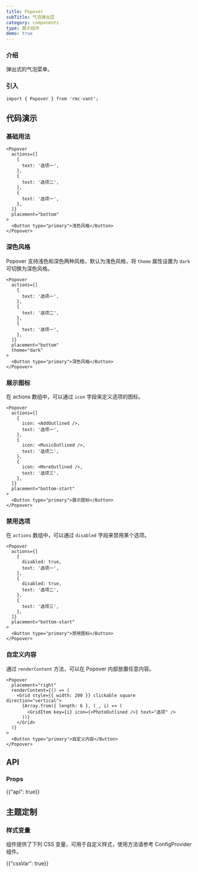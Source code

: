 ```yaml
---
title: Popover
subTitle: 气泡弹出层
category: components
type: 展示组件
demo: true
---
```


### 介绍

弹出式的气泡菜单。

### 引入

```tsx
import { Popover } from 'rmc-vant';
```

## 代码演示

### 基础用法

```tsx
<Popover
  actions={[
    {
      text: '选项一',
    },
    {
      text: '选项二',
    },
    {
      text: '选项一',
    },
  ]}
  placement="bottom"
>
  <Button type="primary">浅色风格</Button>
</Popover>
```

### 深色风格

Popover 支持浅色和深色两种风格，默认为浅色风格，将 `theme` 属性设置为 `dark` 可切换为深色风格。

```tsx
<Popover
  actions={[
    {
      text: '选项一',
    },
    {
      text: '选项二',
    },
    {
      text: '选项一',
    },
  ]}
  placement="bottom"
  theme="dark"
>
  <Button type="primary">深色风格</Button>
</Popover>
```

### 展示图标

在 actions 数组中，可以通过 `icon` 字段来定义选项的图标。

```tsx
<Popover
  actions={[
    {
      icon: <AddOutlined />,
      text: '选项一',
    },
    {
      icon: <MusicOutlined />,
      text: '选项二',
    },
    {
      icon: <MoreOutlined />,
      text: '选项三',
    },
  ]}
  placement="bottom-start"
>
  <Button type="primary">展示图标</Button>
</Popover>
```

### 禁用选项

在 `actions` 数组中，可以通过 `disabled` 字段来禁用某个选项。

```tsx
<Popover
  actions={[
    {
      disabled: true,
      text: '选项一',
    },
    {
      disabled: true,
      text: '选项二',
    },
    {
      text: '选项三',
    },
  ]}
  placement="bottom-start"
>
  <Button type="primary">禁用图标</Button>
</Popover>
```

### 自定义内容

通过 `renderContent` 方法，可以在 Popover 内部放置任意内容。

```tsx
<Popover
  placement="right"
  renderContent={() => (
    <Grid style={{ width: 200 }} clickable square direction="vertical">
      {Array.from({ length: 6 }, (_, i) => (
        <GridItem key={i} icon={<PhotoOutlined />} text="选项" />
      ))}
    </Grid>
  )}
>
  <Button type="primary">自定义内容</Button>
</Popover>
```

## API

### Props

{{"api": true}}

## 主题定制

### 样式变量

组件提供了下列 CSS 变量，可用于自定义样式，使用方法请参考 ConfigProvider 组件。

{{"cssVar": true}}
